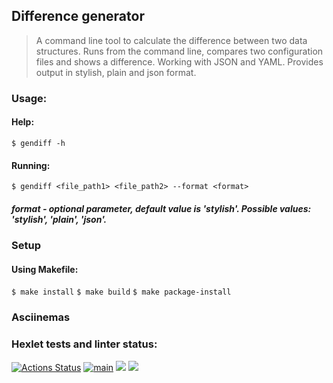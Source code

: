## Difference generator
> A command line tool to calculate the difference between two data structures. Runs from the command line, compares two configuration files and shows a difference. Working with JSON and YAML. Provides output in stylish, plain and json format.
### Usage:
#### Help: 
`$ gendiff -h`
#### Running:
`$ gendiff <file_path1> <file_path2> --format <format>`
##### format - optional parameter, default value is 'stylish'. Possible values: 'stylish', 'plain', 'json'.
### Setup 
#### Using Makefile:
`$ make install`
`$ make build`
`$ make package-install`
### Asciinemas


### Hexlet tests and linter status:
[![Actions Status](https://github.com/Spike2250/python-project-50/workflows/hexlet-check/badge.svg)](https://github.com/Spike2250/python-project-50/actions)  [![main](https://github.com/Spike2250/python-project-50/actions/workflows/pyci.yml/badge.svg)](https://github.com/Spike2250/python-project-50/actions/workflows/pyci.yml)
<a href="https://codeclimate.com/github/Spike2250/python-project-50/maintainability"><img src="https://api.codeclimate.com/v1/badges/cbda8f3b8956884a7c5f/maintainability" /></a>
<a href="https://codeclimate.com/github/Spike2250/python-project-50/test_coverage"><img src="https://api.codeclimate.com/v1/badges/cbda8f3b8956884a7c5f/test_coverage" /></a>